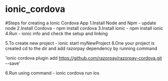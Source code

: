 # ionic_cordova

#Steps for creating a Ionic Cordova App
1.Install Node and Npm - update node 
2.Install Cordova - npm install cordova 
3.Install ionic - npm install ionic 
4.Run - ionic info and check the setup and linking

5.To create new project - ionic start myNewProject 6.One your project is created cd to the dir and add razorpay dependency by running command

'ionic cordova plugin add https://github.com/razorpay/razorpay-cordova.git --save'

6.Run using command - ionic cordova run ios
